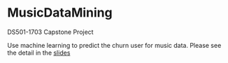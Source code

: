 # MusicDataMining
DS501-1703 Capstone Project

Use machine learning to predict the churn user for music data. Please see the detail in the [slides](https://github.com/moesama24/MusicDataMining/blob/master/musicbox_churn_demo.pdf)
